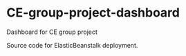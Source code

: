 # CE-group-project-dashboard
Dashboard for CE group project

Source code for ElasticBeanstalk deployment.
